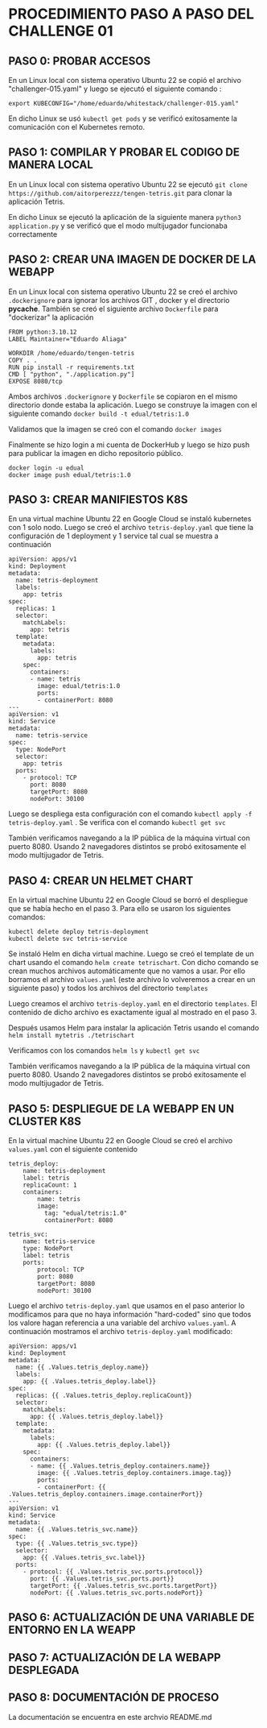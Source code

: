 # PROCEDIMIENTO PASO A PASO DEL CHALLENGE 01

## PASO 0: PROBAR ACCESOS

En un Linux local con sistema operativo Ubuntu 22 se copió el archivo "challenger-015.yaml" y luego se ejecutó el siguiente comando :

 `export KUBECONFIG="/home/eduardo/whitestack/challenger-015.yaml"`

En dicho Linux se usó `kubectl get pods` y se verificó exitosamente la comunicación con el Kubernetes remoto.


## PASO 1: COMPILAR Y PROBAR EL CODIGO DE MANERA LOCAL

En un Linux local con sistema operativo Ubuntu 22 se ejecutó `git clone https://github.com/aitorperezzz/tengen-tetris.git` para clonar la aplicación Tetris.

En dicho Linux se ejecutó la aplicación de la siguiente manera `python3 application.py` y se verificó que el modo multijugador funcionaba correctamente


## PASO 2: CREAR UNA IMAGEN DE DOCKER DE LA WEBAPP

En un Linux local con sistema operativo Ubuntu 22 se creó el archivo `.dockerignore` para ignorar los archivos GIT , docker y el directorio __pycache__.  También se creó el siguiente archivo `Dockerfile` para "dockerizar" la aplicación

```
FROM python:3.10.12
LABEL Maintainer="Eduardo Aliaga"

WORKDIR /home/eduardo/tengen-tetris
COPY . .
RUN pip install -r requirements.txt
CMD [ "python", "./application.py"]
EXPOSE 8080/tcp
```

Ambos archivos `.dockerignore` y  `Dockerfile` se copiaron en el mismo directorio donde estaba la aplicación. Luego se construye la imagen con el siguiente comando `docker build -t edual/tetris:1.0`

Validamos que la imagen se creó con el comando `docker images`

Finalmente se hizo login a mi cuenta de DockerHub y luego se hizo push para publicar la imagen en dicho repositorio público.

```
docker login -u edual
docker image push edual/tetris:1.0
```

## PASO 3: CREAR MANIFIESTOS K8S

En una virtual machine Ubuntu 22 en Google Cloud se instaló kubernetes con 1 solo nodo. Luego se creó el archivo `tetris-deploy.yaml`  que tiene la configuración de 1 deployment y 1 service tal cual se muestra a continuación

```
apiVersion: apps/v1
kind: Deployment
metadata:
  name: tetris-deployment
  labels:
    app: tetris
spec:
  replicas: 1
  selector:
    matchLabels:
      app: tetris
  template:
    metadata:
      labels:
        app: tetris
    spec:
      containers:
      - name: tetris
        image: edual/tetris:1.0
        ports:
        - containerPort: 8080
---
apiVersion: v1
kind: Service
metadata:
  name: tetris-service
spec:
  type: NodePort
  selector:
    app: tetris
  ports:
    - protocol: TCP
      port: 8080
      targetPort: 8080
      nodePort: 30100
```
Luego se despliega esta configuración con el comando `kubectl apply -f tetris-deploy.yaml` . Se verifica con el comando `kubectl get svc`

También verificamos navegando a la IP pública de la máquina virtual con puerto 8080. Usando 2 navegadores distintos se probó exitosamente el modo multijugador de Tetris.


## PASO 4: CREAR UN HELMET CHART

En la virtual machine Ubuntu 22 en Google Cloud se borró el despliegue que se había hecho en el paso 3. Para ello se usaron los siguientes comandos:
```
kubectl delete deploy tetris-deployment
kubectl delete svc tetris-service
```
Se instaló Helm en dicha virtual machine. Luego se creó el template de un chart usando el comando `helm create tetrischart`.  Con dicho comando se crean muchos archivos automáticamente que no vamos a usar. Por ello borramos el archivo `values.yaml` (este archivo lo volveremos a crear en un siguiente paso)  y todos los archivos del directorio `templates`

Luego creamos el archivo `tetris-deploy.yaml` en el directorio `templates`. El contenido de dicho archivo es exactamente igual al mostrado en el paso 3.

Después usamos Helm para instalar la aplicación Tetris usando el comando `helm install mytetris ./tetrischart`

Verificamos con los comandos `helm ls` y  `kubectl get svc`

También verificamos navegando a la IP pública de la máquina virtual con puerto 8080. Usando 2 navegadores distintos se probó exitosamente el modo multijugador de Tetris.


## PASO 5: DESPLIEGUE DE LA WEBAPP EN UN CLUSTER K8S

En la virtual machine Ubuntu 22 en Google Cloud se creó el archivo `values.yaml` con el siguiente contenido
```
tetris_deploy:
    name: tetris-deployment
    label: tetris
    replicaCount: 1
    containers:
        name: tetris
        image:
          tag: "edual/tetris:1.0"
          containerPort: 8080

tetris_svc:
    name: tetris-service
    type: NodePort
    label: tetris
    ports:
        protocol: TCP
        port: 8080
        targetPort: 8080
        nodePort: 30100
```
Luego el archivo `tetris-deploy.yaml` que usamos en el paso anterior lo modificamos para que no haya información "hard-coded" sino que todos los valore hagan referencia a una variable del archivo `values.yaml`.  A continuación mostramos el archivo `tetris-deploy.yaml` modificado:
```
apiVersion: apps/v1
kind: Deployment
metadata:
  name: {{ .Values.tetris_deploy.name}}
  labels:
    app: {{ .Values.tetris_deploy.label}}
spec:
  replicas: {{ .Values.tetris_deploy.replicaCount}}
  selector:
    matchLabels:
      app: {{ .Values.tetris_deploy.label}}
  template:
    metadata:
      labels:
        app: {{ .Values.tetris_deploy.label}}
    spec:
      containers:
      - name: {{ .Values.tetris_deploy.containers.name}}
        image: {{ .Values.tetris_deploy.containers.image.tag}}
        ports:
        - containerPort: {{ .Values.tetris_deploy.containers.image.containerPort}}
---
apiVersion: v1
kind: Service
metadata:
  name: {{ .Values.tetris_svc.name}}
spec:
  type: {{ .Values.tetris_svc.type}}
  selector:
    app: {{ .Values.tetris_svc.label}}
  ports:
    - protocol: {{ .Values.tetris_svc.ports.protocol}}
      port: {{ .Values.tetris_svc.ports.port}}
      targetPort: {{ .Values.tetris_svc.ports.targetPort}}
      nodePort: {{ .Values.tetris_svc.ports.nodePort}}
```



## PASO 6: ACTUALIZACIÓN DE UNA VARIABLE DE ENTORNO EN LA WEAPP


## PASO 7: ACTUALIZACIÓN DE LA WEBAPP DESPLEGADA


## PASO 8: DOCUMENTACIÓN DE PROCESO

La documentación se encuentra en este archvio README.md
